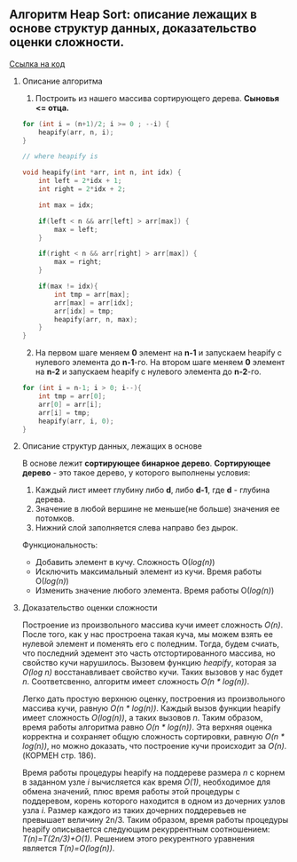 ## Алгоритм Heap Sort: описание лежащих в основе структур данных, доказательство оценки сложности.

[Ссылка на код](./main.cpp)

1. Описание алгоритма
    1. Построить из нашего массива сортирующего дерева. **Сыновья <= отца.**
    ``` cpp
    for (int i = (n+1)/2; i >= 0 ; --i) {
        heapify(arr, n, i);
    }

    // where heapify is

    void heapify(int *arr, int n, int idx) {
        int left = 2*idx + 1;
        int right = 2*idx + 2;

        int max = idx;

        if(left < n && arr[left] > arr[max]) {
            max = left;
        }

        if(right < n && arr[right] > arr[max]) {
            max = right;
        }

        if(max != idx){
            int tmp = arr[max];
            arr[max] = arr[idx];
            arr[idx] = tmp;
            heapify(arr, n, max);
        }
    }


    ```

    2. На первом шаге меняем __0__ элемент на __n-1__ и запускаем heapify с нулевого элемента до __n-1__-го. На втором шаге меняем __0__ элемент на __n-2__ и запускаем heapify с нулевого элемента до __n-2__-го.
    ``` cpp
    for (int i = n-1; i > 0; i--){
        int tmp = arr[0];
        arr[0] = arr[i];
        arr[i] = tmp;
        heapify(arr, i, 0);
    }
    ```
2. Описание структур данных, лежащих в основе
    
    В основе лежит __сортирующее бинарное дерево__. __Сортирующее дерево__ - это такое дерево, у которого выполнены условия:
    1. Каждый лист имеет глубину либо __d__, либо __d-1__, где __d__ - глубина дерева.
    2. Значение в любой вершине не меньше(не больше) значения ее потомков.
    3. Нижний слой заполняется слева направо без дырок.

    Функциональность:
    * Добавить элемент в кучу. Сложность O(_log(n)_)
    * Исключить максимальный элемент из кучи. Время работы O(_log(n)_)
    * Изменить значение любого элемента. Время работы O(_log(n)_)
3. Доказательство оценки сложности

    Построение из произвольного массива кучи имеет сложность _O(n)_. После того, как у нас простроена такая куча, мы можем взять ее нулевой элемент и поменять его с поледним. Тогда, будем счиать, что последний эдемент это часть отстортированного массива, но свойство кучи нарушилось. Вызовем функцию _heapify_, которая за _O(log n)_ восстанавливает свойство кучи. Таких вызовов у нас будет _n_. Соответсвенно, алгоритм имеет сложность _O(n * log(n))_.

    Легко дать простую верхнюю оценку, построения из произвольного массива кучи, равную _O(n * log(n))_. Каждый вызов функции heapify имеет сложность _O(log(n))_, а таких вызовов _n_. Таким образом, время работы алгоритма равно _O(n * log(n))_. Эта верхняя оценка корректна и сохраняет общую сложность сортировки, равную _O(n * log(n))_, но можно доказать, что построение кучи происходит за _O(n)_. (КОРМЕН стр. 186).

    Время работы процедуры heapify на поддереве размера _n_ с корнем в заданном узле _i_ вычисляется как время _O(1)_, необходимое для обмена значений, плюс время работы этой процедуры с поддеревом, корень которого находится в одном из дочерних узлов узла _i_. Размер каждого из таких дочерних поддеревьев не превышает величину 2n/3. Таким образом, время работы процедуры heapify описывается следующим рекуррентным соотношением: _T(n)=T(2n/3)+O(1)_. Решением этого рекурентного уравнения является _T(n)=O(log(n))_.